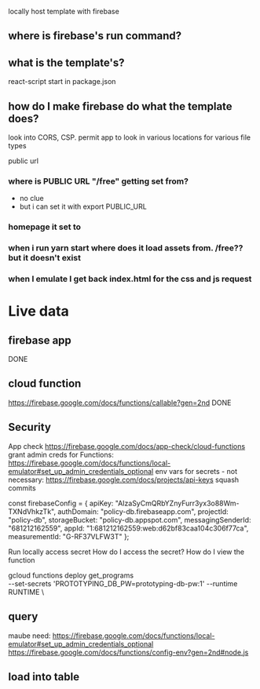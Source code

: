 locally host template with firebase
## where is firebase's run command?


## what is the template's?
react-script start in package.json

## how do I make firebase do what the template does?
look into CORS, CSP. permit app to look in various locations for various file types

public url
### where is PUBLIC URL "/free" getting set from?
- no clue
- but i can set it with export PUBLIC_URL
### homepage it set to 

### when i run yarn start where does it load assets from. /free?? but it doesn't exist

### when I emulate I get back index.html for the css and js request


# Live data
## firebase app
DONE
## cloud function
https://firebase.google.com/docs/functions/callable?gen=2nd
DONE

## Security
App check https://firebase.google.com/docs/app-check/cloud-functions
grant admin creds for Functions: https://firebase.google.com/docs/functions/local-emulator#set_up_admin_credentials_optional
env vars for secrets - not necessary: https://firebase.google.com/docs/projects/api-keys
squash commits

const firebaseConfig = {
    apiKey: "AIzaSyCmQRbYZnyFurr3yx3o88Wm-TXNdVhkzTk",
    authDomain: "policy-db.firebaseapp.com",
    projectId: "policy-db",
    storageBucket: "policy-db.appspot.com",
    messagingSenderId: "681212162559",
    appId: "1:681212162559:web:d62bf83caa104c306f77ca",
    measurementId: "G-RF37VLFW3T"
};

Run locally access secret
How do I access the secret?
How do I view the function

gcloud functions deploy get_programs \
--set-secrets 'PROTOTYPING_DB_PW=prototyping-db-pw:1'
--runtime RUNTIME \

## query
maube need: https://firebase.google.com/docs/functions/local-emulator#set_up_admin_credentials_optional
https://firebase.google.com/docs/functions/config-env?gen=2nd#node.js

## load into table






<!-- Firebase Config -->
  <!-- update the version number as needed -->
  <script defer src="/__/firebase/10.7.2/firebase-app-compat.js"></script>
  <!-- include only the Firebase features as you need -->
  <script defer src="/__/firebase/10.7.2/firebase-auth-compat.js"></script>
  <script defer src="/__/firebase/10.7.2/firebase-database-compat.js"></script>
  <script defer src="/__/firebase/10.7.2/firebase-firestore-compat.js"></script>
  <script defer src="/__/firebase/10.7.2/firebase-functions-compat.js"></script>
  <script defer src="/__/firebase/10.7.2/firebase-messaging-compat.js"></script>
  <script defer src="/__/firebase/10.7.2/firebase-storage-compat.js"></script>
  <script defer src="/__/firebase/10.7.2/firebase-analytics-compat.js"></script>
  <script defer src="/__/firebase/10.7.2/firebase-remote-config-compat.js"></script>
  <script defer src="/__/firebase/10.7.2/firebase-performance-compat.js"></script>
